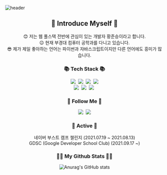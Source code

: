 ![header](https://capsule-render.vercel.app/api?type=Rounded&color=FFE4C4&height=300&section=header&text=Welcome!!%20Junseung's%20github!&fontSize=50&animation=twinkling&fontColor=B0C4DE)

<h2 align = "center"> 👏 Introduce Myself 👏 </h2>
<p align="center"> 
😊 저는 웹 풀스택 전반에 관심이 있는 개발자 황준승이라고 합니다. <br>
😉 현재 부경대 컴퓨터 공학과를 다니고 있습니다. <br>
😎 제가 제일 좋아하는 언어는 파이썬과 자바스크립트이지만 다른 언어에도 흥미가 많습니다. 
</p>


<h3 align="center">📚 Tech Stack 📚</h3>
<p align="center">
  <img src="https://img.shields.io/badge/Python-3766AB?style=flat-square&logo=Python&logoColor=white"/></a>&nbsp 
  <img src="https://img.shields.io/badge/HTML5-E34F26?style=flat-square&logo=HTML5&logoColor=white"/></a>&nbsp 
  <img src="https://img.shields.io/badge/CSS3-572B6?style=flat-square&logo=CSS3&logoColor=white"/></a>&nbsp 
  <img src="https://img.shields.io/badge/Javascript-ffb13b?style=flat-square&logo=javascript&logoColor=white"/></a>
  <br>
  <img src="https://img.shields.io/badge/Spring-6DB33F?style=flat-square&logo=Spring&logoColor=white"/></a>&nbsp 
  <img src="https://img.shields.io/badge/Flask-000000?style=flat-square&logo=Flask&logoColor=white"/></a>&nbsp 
  <img src="https://img.shields.io/badge/React-61DAFB?style=flat-square&logo=react&logoColor=white"></a>&nbsp 

</p>

<h3 align="center">🌈 Follow Me 🌈</h3>
<p align="center">
  <a href="https://velog.io/@turtle601" target="_blank"><img src="https://img.shields.io/badge/Velog-20c997?style=flat-square&logo=Vimeo&logoColor=white"/></a></a>&nbsp
  <a href="mailto:poomaneoung1@gmail.com"><img src="https://img.shields.io/badge/Gmail-d14836?style=flat-square&logo=Gmail&logoColor=white&link=poomaneoung1@gmail.com"/></a>
</p>

<h3 align="center">🍎 Active 🍎</h3>
<p align="center">
  네이버 부스트 캠프 챌린지 (2021.07.19 ~ 2021.08.13)
  <br>
  GDSC (Google Developer School Club) (2021.09.17 ~)
</p>


<h3 align="center">👩‍💻 My Github Stats 👩‍💻</h3>
<div align="center">

![Anurag's GitHub stats](https://github-readme-stats.vercel.app/api?username=turtle601&show_icons=true&theme=radical&hide=contribs,prs)

</div>
